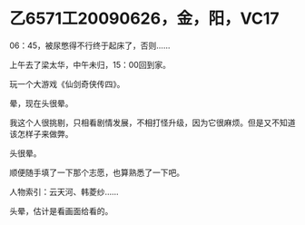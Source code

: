 # 乙6571工20090626，金，阳，VC17

06：45，被尿憋得不行终于起床了，否则……

上午去了梁太华，中午未归，15：00回到家。

玩一个大游戏《仙剑奇侠传四》。

晕，现在头很晕。

我这个人很挑剔，只相看剧情发展，不相打怪升级，因为它很麻烦。但是又不知道该怎样子来做弊。

头很晕。

顺便随手填了一下那个志愿，也算熟悉了一下吧。

人物索引：云天河、韩菱纱……

头晕，估计是看画面给看的。


